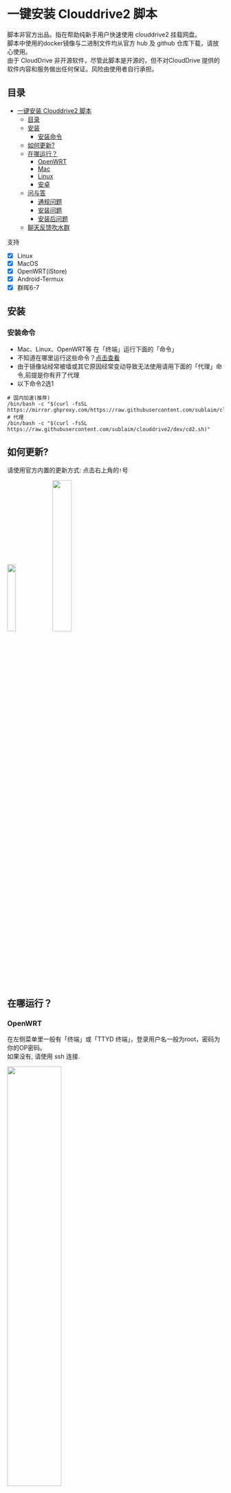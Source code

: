 # 一键安装 Clouddrive2 脚本
脚本非官方出品。指在帮助纯新手用户快速使用 clouddrive2 挂载网盘。  
脚本中使用的docker镜像与二进制文件均从官方 hub 及 github 仓库下载，请放心使用。  
由于 CloudDrive 非开源软件，尽管此脚本是开源的，但不对CloudDrive 提供的软件内容和服务做出任何保证。风险由使用者自行承担。


## 目录
- [一键安装 Clouddrive2 脚本](#一键安装-clouddrive2-脚本)
  - [目录](#目录)
  - [安装](#安装)
    - [安装命令](#安装命令)
  - [如何更新?](#如何更新)
  - [在哪运行？](#在哪运行)
    - [OpenWRT](#openwrt)
    - [Mac](#mac)
    - [Linux](#linux)
    - [安卓](#安卓-1)
  - [问与答](#问与答)
    - [通规问题](#通规问题)
    - [安装问题](#安装问题)
    - [安装后问题](#安装后问题)
  - [聊天反馈吹水群](#聊天反馈吹水群)

支持
- [X] Linux
- [X] MacOS
- [X] OpenWRT(iStore)
- [X] Android-Termux
- [X] 群晖6-7

## 安装
### 安装命令
- Mac、Linux、OpenWRT等 在「终端」运行下面的「命令」  
- 不知道在哪里运行这些命令？[点击查看](#在哪运行)  
- 由于镜像站经常被墙或其它原因经常变动导致无法使用请用下面的「代理」命令,前提是你有开了代理  
- 以下命令2选1  

```shell
# 国内加速(推荐)
/bin/bash -c "$(curl -fsSL https://mirror.ghproxy.com/https://raw.githubusercontent.com/sublaim/clouddrive2/dev/cd2.sh)"
# 代理
/bin/bash -c "$(curl -fsSL https://raw.githubusercontent.com/sublaim/clouddrive2/dev/cd2.sh)"
```

## 如何更新?
请使用官方内置的更新方式: 点击右上角的`!`号

<img src="./images/update1.png" width="20%">

<img src="./images/update2.png" width="30%">

## 在哪运行？
### OpenWRT
在左侧菜单里一般有「终端」或「TTYD 终端」，登录用户名一般为root，密码为你的OP密码。  
如果没有, 请使用 ssh 连接.

<img src="./images/op1.png" width="50%">

<img src="./images/op2.png" width="50%">

### Mac
打开「启动器」在上面的「搜索框」搜索「终端」或「terminal」  

第1步  

<img src="./images/mac1.png" width="30%">   
第2步  

<img src="./images/mac2.png" width="70%">   

### Linux
Linux 桌面环境下的「终端」名称不同, 可自行查找



## 问与答
这里解决的问题主要来源于群友的反馈

### 通规问题
**国内镜像加速和代理有什么区别？**  
> *镜像加速优点是不使用代理工具可以运行. 缺点是镜像加速地址经常失效导致命令经常变动.*  
> *代理优点是命令不会变动. 代理缺点是国内无法直接使用需要改hosts或其它代理的方式才能运行.*  

**cd2安装和挂载到哪里?**  
> *其它平台默认安装在 /opt/clouddrive/*  

> *docker推荐挂载点在 /CloudNAS*  
> *Mac推荐挂载点: /Users/你的用户名/Documents*  

**Mac无法挂载到指定目录?**
> *「系统偏好设置」->「隐私与安全性」->「完全磁盘访问」->「勾选clouddrive」*

**怎么修改默认的SMB密码?**  
> *smbpasswd -a root*  

### 安装问题  
**-ash: bash: not found or curl: not found**  
**curl: (23) Failure writing output to destination**  
> *多出现在 GL.iNet 品牌下的 MTxxxx设备上.*  
> *使用 opkg install bash curl安装bash即可*  

**curl: (6) Could not resolve host: mirror.ghproxy.com**  
> *DNS设置问题*  

**curl: (7) Failed to connect to mirror.ghproxy.com port 443 after 10 ms: Couldn't connect to server**  
> *网关设置问题*  

**curl: (35) Recv failure: Connection reset by peer**  
> *重启「终端」*  

**失败！您群晖 File Station 已存在同名的目录**  
> *在「控制面板」-> 「共享文件夹」处理同名的目录*  

群晖7套件中的 docker 改名为：Container Manager，请安装这个。

**一直卡在 正在下载 clouddrive 镜像，请稍候...**  
尝试以下方式解决:  
> *1. 关闭代理包括手机上*  
> *2. 重启dns服务: /etc/init.d/dnsmasq restart*  
> *3. 更换docker配置中的镜像地址由百度换成网易*  

### 安装后问题
**IO Error find fusermount binary failed CannotFindBinaryPath**  
> *FUSE3缺失*  
> *OP使用opkg update && opkg install fuse3-utils libfuse3-3 安装.*  
> *Linux因各发行版不同自行安装*  

**出错了, 请先把cd2中的网盘挂载到本地/CloudNAS目录**  
> *在cd2后台挂载你的网盘到本地*  


**Mac为什么只能读不能写入文件?**
> *挂载到本地时把默认的0755改成0777*

**重启后 docker 上的 cd2 容器没有自动运行**  
> *把 mount --make-shared / 插入到「启动项」->「本地启动脚本」中的 'exit 0' 之前*  

**登录一直提示连接超时**  
> *用「卸载命令」再重装*

**挂载后 Emby/Jellyfin/Plex 等服务中看不到这个挂载目录**  
> *在 Emby/Jellyfin/Plex 等服务的 docker run 命令中加入 -v /CloudNAS:/CloudNAS 即可将目录挂载到 Emby/Jellyfin 容器*   

**怎么修改为只有指定设备才能访问 NFS 分享的文件(默认不限制)**  
> *在`/etc/config/nfs`文件中把`*`替换为指定设备的IP*  

**怎么卸载macFUSE**  
> *官方的`.dmg`里自带卸载工具*  

**怎么开启SMB V1版本兼容**  
> *默认支持兼容v1等低版本协议*  

**官方自带的 webdav 服务**  
> *服务器：http://<ip>:19798/dav*  
> *用户名：登录CloudDrive的用户Email，或者只填用户Email的用户名部分，不含@及以后的部分*  
> *密码：登录CloudDrive的用户密码*  


## 聊天反馈吹水群
- QQ讨论群: 943950333 ，加群链接：[点击加入](https://qm.qq.com/q/EroEmk0kkq "交流反馈")  

<img src="./images/QRcode.png" width="20%">
